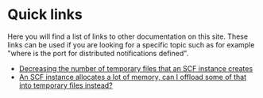 # Quick links
Here you will find a list of links to other documentation on this site. These links can be used if you are looking for a specific topic such as for example "where is the port for distributed notifications defined".

* [Decreasing the number of temporary files that an SCF instance creates](io-manager.md)
* [An SCF instance allocates a lot of memory, can I offload some of that into temporary files instead?](io-manager.md)
